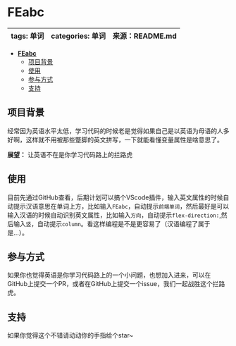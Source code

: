 # **FEabc**

|tags: 单词| categories: 单词| 来源：README.md |
|-----------|-----------|-----------|

- [**FEabc**](#feabc)
  - [项目背景](#项目背景)
  - [使用](#使用)
  - [参与方式](#参与方式)
  - [支持](#支持)

## 项目背景

经常因为英语水平太低，学习代码的时候老是觉得如果自己是以英语为母语的人多好啊，这样就不用被那些蹩脚的英文拼写，一下就能看懂变量属性是啥意思了。

**展望：** 让英语不在是你学习代码路上的拦路虎

## 使用

目前先通过GitHub查看，后期计划可以搞个VScode插件，输入英文属性的时候自动提示汉语意思在单词上方，比如输入`FEabc`，自动提示`前端单词`，然后最好是可以输入汉语的时候自动识别英文属性，比如输入`方向`，自动提示`flex-direction:`,然后输入`竖`，自动提示`column`。看这样编程是不是更容易了（汉语编程了属于是...）。

## 参与方式

如果你也觉得英语是你学习代码路上的一个小问题，也想加入进来，可以在GitHub上提交一个PR，或者在GitHub上提交一个issue，我们一起战胜这个拦路虎。

## 支持

如果你觉得这个不错请动动你的手指给个star~
